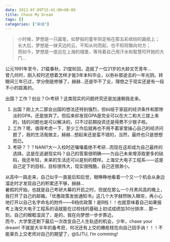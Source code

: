 ```yaml
---
date: 2012-07-09T15:41:00+08:00
title: Chase My Dream
tags: []
categories: ["杂谈"]
---
```


> 小时候，梦想是一只画笔，如梦般的童年则定格在那五彩缤纷的画纸上；  
> 长大后，梦想是一抹天边的云，不知从何而起，也不知将飘向何方；  
> 而如今，梦想是一座远在上海的城堡，等待着自己用汗水和智慧叩开她的大门…

公元1991年至今，21载春秋，21度轮回，造就了一位21岁的大龄文艺青年…  
曾几何时，刚入校时还想着怎样才能3年本科毕业，以弥补那逝去的一年光阴。转眼间三年已过，学分倒是修够了，赫赫…还是毕不了业，理想之于现实还是有一段不小的距离的。 
<!--more-->
出国？工作？创业？Or考研？这类现实的问题终究还是加速朝我走来。  
1. 出国？刚上大二那会出国的想法还特别强烈，但纠结于家庭的经济条件和那惨淡的GPA，还是放弃了。但后来却发现GPA是完全可以在大二和大三提上来的，钱的问题也是可以解决的，只不过前期投资还是得费不少银子啦。  
2. 工作？嗯，值得考虑一下，至少工作后就再也不用不着家里操心自己的经济问题了，我的生活我做主，赫赫…想起来还是蛮不错的，当然，最终也只是想想而已。  
3. 考研？？？NANI?大一入校时还嚷嚷着绝不考研…而现在这却成为自己最终的选择。这是在逃避现实吗？自己的答案很明确——为自己未来增添取更多的砝码，我还年轻，未来的生活还可以是别的模样。上海交大电子工程系——这是自己定下的目标，目标很伟大，现实很残酷，自己还很渺小。  

从高中一路走来，自己似乎一直是后知后觉，眼睁睁地看着一个又一个机会从身边溜走时才发现自己的积累还不够，赫赫…   
暑假的开始，也就是自己考研大幕的开启之时，但就在那么一个月黑风高的晚上，我打开了自己的邮箱，「优惠政策发放通知书」这几个大字赫然映入眼帘，再小心地打开以自己名字命名的附件——B档优政策！是B档！！也就意味着自己如果报考上海交大电子工程系的话就能在过校线的基础上初试成绩加30分排序… 那一刻，自己的眼眶湿润了，是的，我在向梦想一步步靠近。   
而今，大学里还剩下最后一次改变自己人生轨迹的机会，少年，chase your dream! 不就是大半年的备考麽，何况还有上交的橄榄枝在向自己招手讷！！！不能辜负上交老师对自己的期望了，@SJTU, I’m comming!
